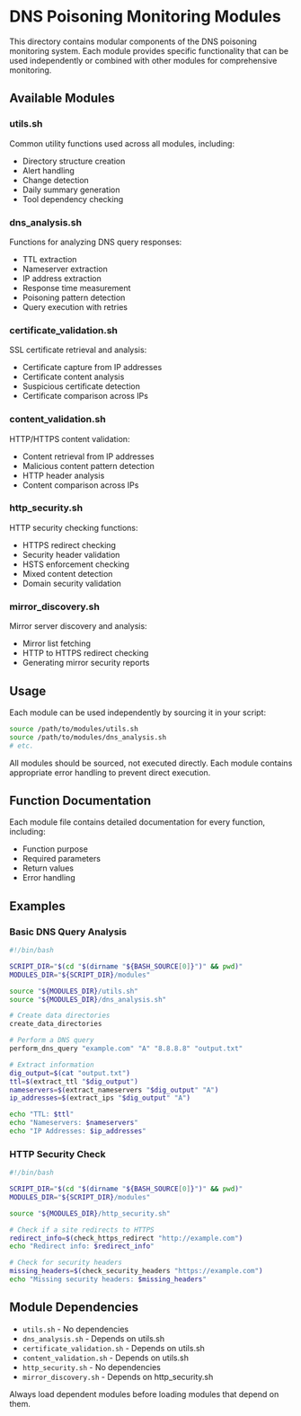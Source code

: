 # DNS Poisoning Monitoring Modules

This directory contains modular components of the DNS poisoning monitoring system. Each module
provides specific functionality that can be used independently or combined with other modules
for comprehensive monitoring.

## Available Modules

### utils.sh
Common utility functions used across all modules, including:
- Directory structure creation
- Alert handling
- Change detection
- Daily summary generation
- Tool dependency checking

### dns_analysis.sh
Functions for analyzing DNS query responses:
- TTL extraction
- Nameserver extraction
- IP address extraction
- Response time measurement
- Poisoning pattern detection
- Query execution with retries

### certificate_validation.sh
SSL certificate retrieval and analysis:
- Certificate capture from IP addresses
- Certificate content analysis
- Suspicious certificate detection
- Certificate comparison across IPs

### content_validation.sh
HTTP/HTTPS content validation:
- Content retrieval from IP addresses
- Malicious content pattern detection
- HTTP header analysis
- Content comparison across IPs

### http_security.sh
HTTP security checking functions:
- HTTPS redirect checking
- Security header validation
- HSTS enforcement checking
- Mixed content detection
- Domain security validation

### mirror_discovery.sh
Mirror server discovery and analysis:
- Mirror list fetching
- HTTP to HTTPS redirect checking
- Generating mirror security reports

## Usage

Each module can be used independently by sourcing it in your script:

```bash
source /path/to/modules/utils.sh
source /path/to/modules/dns_analysis.sh
# etc.
```

All modules should be sourced, not executed directly. Each module contains appropriate error 
handling to prevent direct execution.

## Function Documentation

Each module file contains detailed documentation for every function, including:
- Function purpose
- Required parameters
- Return values
- Error handling

## Examples

### Basic DNS Query Analysis

```bash
#!/bin/bash

SCRIPT_DIR="$(cd "$(dirname "${BASH_SOURCE[0]}")" && pwd)"
MODULES_DIR="${SCRIPT_DIR}/modules"

source "${MODULES_DIR}/utils.sh"
source "${MODULES_DIR}/dns_analysis.sh"

# Create data directories
create_data_directories

# Perform a DNS query
perform_dns_query "example.com" "A" "8.8.8.8" "output.txt"

# Extract information
dig_output=$(cat "output.txt")
ttl=$(extract_ttl "$dig_output")
nameservers=$(extract_nameservers "$dig_output" "A")
ip_addresses=$(extract_ips "$dig_output" "A")

echo "TTL: $ttl"
echo "Nameservers: $nameservers"
echo "IP Addresses: $ip_addresses"
```

### HTTP Security Check

```bash
#!/bin/bash

SCRIPT_DIR="$(cd "$(dirname "${BASH_SOURCE[0]}")" && pwd)"
MODULES_DIR="${SCRIPT_DIR}/modules"

source "${MODULES_DIR}/http_security.sh"

# Check if a site redirects to HTTPS
redirect_info=$(check_https_redirect "http://example.com")
echo "Redirect info: $redirect_info"

# Check for security headers
missing_headers=$(check_security_headers "https://example.com")
echo "Missing security headers: $missing_headers"
```

## Module Dependencies

- `utils.sh` - No dependencies
- `dns_analysis.sh` - Depends on utils.sh
- `certificate_validation.sh` - Depends on utils.sh
- `content_validation.sh` - Depends on utils.sh
- `http_security.sh` - No dependencies
- `mirror_discovery.sh` - Depends on http_security.sh

Always load dependent modules before loading modules that depend on them.